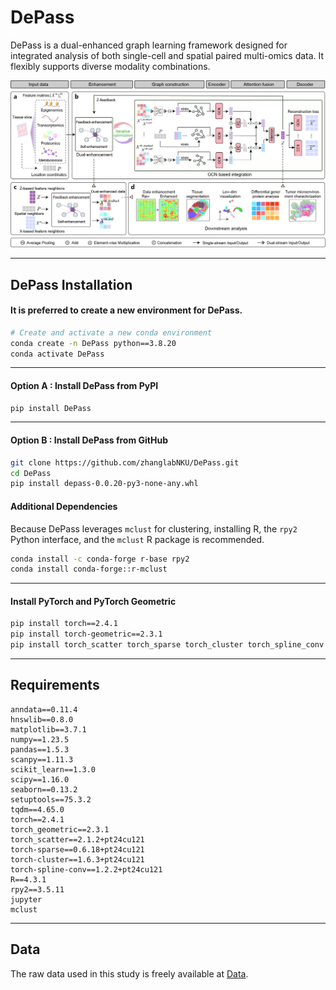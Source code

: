
# DePass

DePass is a dual-enhanced graph learning framework designed for integrated analysis of both single-cell and spatial paired multi-omics data. It flexibly supports diverse modality combinations.

![alt text](DePass.jpg)

---

## DePass Installation

#### It is preferred to create a new environment for DePass.

```bash
# Create and activate a new conda environment
conda create -n DePass python==3.8.20
conda activate DePass
```

---

#### Option A : Install DePass from PyPI

```bash
pip install DePass
```

---

#### Option B : Install DePass from GitHub

```bash
git clone https://github.com/zhanglabNKU/DePass.git
cd DePass
pip install depass-0.0.20-py3-none-any.whl
```
#### Additional Dependencies

Because DePass leverages `mclust` for clustering, installing R, the `rpy2` Python interface, and the `mclust` R package is recommended.

```bash
conda install -c conda-forge r-base rpy2
conda install conda-forge::r-mclust
```

---

#### Install PyTorch and PyTorch Geometric

```bash
pip install torch==2.4.1
pip install torch-geometric==2.3.1
pip install torch_scatter torch_sparse torch_cluster torch_spline_conv -f https://data.pyg.org/whl/torch-2.4.0+cu121.html
```

---


## Requirements

```text
anndata==0.11.4
hnswlib==0.8.0
matplotlib==3.7.1
numpy==1.23.5
pandas==1.5.3
scanpy==1.11.3
scikit_learn==1.3.0
scipy==1.16.0
seaborn==0.13.2
setuptools==75.3.2
tqdm==4.65.0
torch==2.4.1
torch_geometric==2.3.1
torch_scatter==2.1.2+pt24cu121
torch-sparse==0.6.18+pt24cu121
torch-cluster==1.6.3+pt24cu121
torch-spline-conv==1.2.2+pt24cu121
R==4.3.1
rpy2==3.5.11
jupyter
mclust
```

---


## Data

The raw data used in this study is freely available at [Data](https://drive.google.com/drive/folders/1NfBDU-1E2T7CerViyK2TvbnWfsta6Q3r?usp=drive_link).
